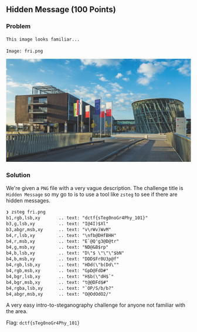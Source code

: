 ## Hidden Message (100 Points)

### Problem
```
This image looks familiar...

Image: fri.png
```
![](img/fri.png)

### Solution
We're given a `PNG` file with a very vague description. The challenge title is `Hidden Message` so my go to is to use a tool like `zsteg` to see if there are hidden messages.

```
❯ zsteg fri.png
b1,rgb,lsb,xy       .. text: "dctf{sTeg0noGr4Phy_101}"
b3,g,lsb,xy         .. text: "I@4I)$Xl"
b3,abgr,msb,xy      .. text: "v\rWv)WvM"
b4,r,lsb,xy         .. text: "\nfb@DHfBHH"
b4,r,msb,xy         .. text: "E`@Q'g3@D@tr"
b4,g,msb,xy         .. text: "ND@&B$rp"
b4,b,lsb,xy         .. text: "D\"$ \"\"\"$bN"
b4,b,msb,xy         .. text: "DDD$Fr0U3p@f"
b4,rgb,lsb,xy       .. text: "HDd(\"b(Dd\""
b4,rgb,msb,xy       .. text: "GpD@FdD#"
b4,bgr,lsb,xy       .. text: "H$b(\"dH$`"
b4,bgr,msb,xy       .. text: "t@@DFd$#"
b4,rgba,lsb,xy      .. text: "`OP/S/b/b?"
b4,abgr,msb,xy      .. text: "O@OdOdO2/"
```

A very easy intro-to-steganography challenge for anyone not familiar with the area.

Flag: `dctf{sTeg0noGr4Phy_101}`
